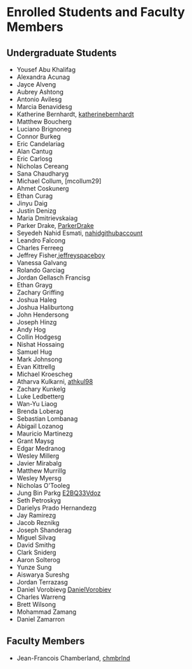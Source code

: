 Enrolled Students and Faculty Members
=====================================


Undergraduate Students
----------------------

* Yousef Abu Khalifag
* Alexandra Acunag
* Jayce Alveng
* Aubrey Ashtong
* Antonio Avilesg
* Marcia Benavidesg
* Katherine Bernhardt, [katherinebernhardt](https://github.com/katherinebernhardt)
* Matthew Boucherg
* Luciano Brignoneg
* Connor Burkeg
* Eric Candelariag
* Alan Cantug
* Eric Carlosg
* Nicholas Cereang
* Sana Chaudharyg
* Michael Collum, [mcollum29]
* Ahmet Coskunerg
* Ethan Curag
* Jinyu Daig
* Justin Denizg
* Maria Dmitrievskaiag
* Parker Drake, [ParkerDrake](https://github.com/ParkerDrake)
* Seyedeh Nahid Esmati, [nahidgithubaccount](https://github.com/nahidgithubaccount)
* Leandro Falcong
* Charles Ferreeg
* Jeffrey Fisher,[jeffreyspaceboy](https://github.com/jeffreyspaceboy)
* Vanessa Galvang
* Rolando Garciag
* Jordan Gellasch Francisg
* Ethan Grayg
* Zachary Griffing
* Joshua Haleg
* Joshua Haliburtong
* John Hendersong
* Joseph Hinzg
* Andy Hog
* Collin Hodgesg
* Nishat Hossaing
* Samuel Hug
* Mark Johnsong
* Evan Kittrellg
* Michael Kroescheg
* Atharva Kulkarni, [athkul98](https://github.com/athkul98)
* Zachary Kunkelg
* Luke Ledbetterg
* Wan-Yu Liaog
* Brenda Loberag
* Sebastian Lombanag
* Abigail Lozanog
* Mauricio Martinezg
* Grant Maysg
* Edgar Medranog
* Wesley Millerg
* Javier Mirabalg
* Matthew Murrillg
* Wesley Myersg
* Nicholas O'Tooleg
* Jung Bin Parkg [E2BQ33Vdoz](https://github.com/E2BQ33Vdoz)
* Seth Petroskyg
* Darielys Prado Hernandezg
* Jay Ramirezg
* Jacob Reznikg
* Joseph Shanderag
* Miguel Silvag
* David Smithg
* Clark Sniderg
* Aaron Solterog
* Yunze Sung
* Aiswarya Sureshg
* Jordan Terrazasg
* Daniel Vorobievg [DanielVorobiev](https://github.com/DanielVorobiev)
* Charles Warreng
* Brett Wilsong
* Mohammad Zamang
* Daniel Zamarron


Faculty Members
---------------

* Jean-Francois Chamberland, [chmbrlnd](https://github.com/chmbrlnd)

